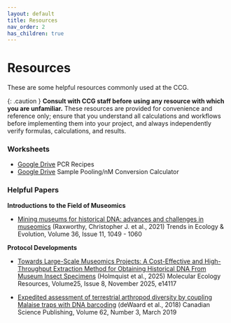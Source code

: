 ```yaml
---
layout: default
title: Resources
nav_order: 2
has_children: true
---
```

# Resources

These are some helpful resources commonly used at the CCG.

{: .caution }
**Consult with CCG staff before using any resource with which you are unfamiliar.** These resources are provided for convenience and reference only; ensure that you understand all calculations and workflows before implementing them into your project, and always independently verify formulas, calculations, and results.

### Worksheets

- [Google Drive](https://drive.google.com/drive/folders/1x3Izyk51W-qlL4H8S1PGBFCjYl1SxB24?usp=drive_link)
    PCR Recipes
- [Google Drive](https://docs.google.com/spreadsheets/d/1VeYFH3QpSOnLJZie2X68Q5Kkp6U9IDx4WxGPNYPbhWA/edit?usp=sharing)
    Sample Pooling/nM Conversion Calculator

### Helpful Papers
**Introductions to the Field of Museomics**
- [Mining museums for historical DNA: advances and challenges in museomics](https://www.cell.com/trends/ecology-evolution/fulltext/S0169-5347(21)00214-7) (Raxworthy, Christopher J. et al., 2021) Trends in Ecology & Evolution, Volume 36, Issue 11, 1049 - 1060

**Protocol Developments**
- [Towards Large-Scale Museomics Projects: A Cost-Effective and High-Throughput Extraction Method for Obtaining Historical DNA From Museum Insect Specimens](https://drive.google.com/drive/folders/1TP9ijT68cDaua0AN1aQhCb1E4x2O5rLi) (Holmquist et al., 2025) Molecular Ecology Resources, Volume25, Issue 8, November 2025, e14117
  
- [Expedited assessment of terrestrial arthropod diversity by coupling Malaise traps with DNA barcoding](https://cdnsciencepub.com/doi/10.1139/gen-2018-0093) (deWaard et al., 2018) Canadian Science Publishing, Volume 62, Number 3, March 2019
